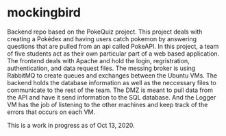 # mockingbird

Backend repo based on the PokeQuiz project. This project deals with creating a Pokédex and having users catch pokemon by answering questions that are pulled from an api called PokeAPI. In this project, a team of five students act as their own particular part of a web based application. The frontend deals with Apache and hold the login, regristration, authentication, and data request files. 
The messing broker is using RabbitMQ to create queues and exchanges between the Ubuntu VMs. The backend holds the database information as well as the neccessary files to communicate to the rest of the team.
The DMZ is meant to pull data from the API and have it send information to the SQL database. And the Logger VM has the job of listening to the other machines and keep track of the errors that occurs on each VM.

This is a work in progress as of Oct 13, 2020.
